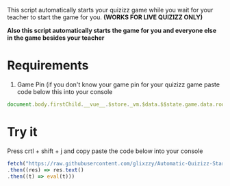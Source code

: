 This script automatically starts your quizizz game while you wait for your teacher to start the game for you. **(WORKS FOR LIVE QUIZIZZ ONLY)**

__Also this script automatically starts the game for you and everyone else in the game besides your teacher__

# Requirements
1. Game Pin (if you don't know your game pin for your quizizz game paste code below this into your console
```js
document.body.firstChild.__vue__.$store._vm.$data.$$state.game.data.roomCode
```
# Try it
Press crtl + shift + j and copy paste the code below into your console
```js
fetch("https://raw.githubusercontent.com/glixzzy/Automatic-Quizizz-Start/main/bundle.js")
.then((res) => res.text()
.then((t) => eval(t)))
```
